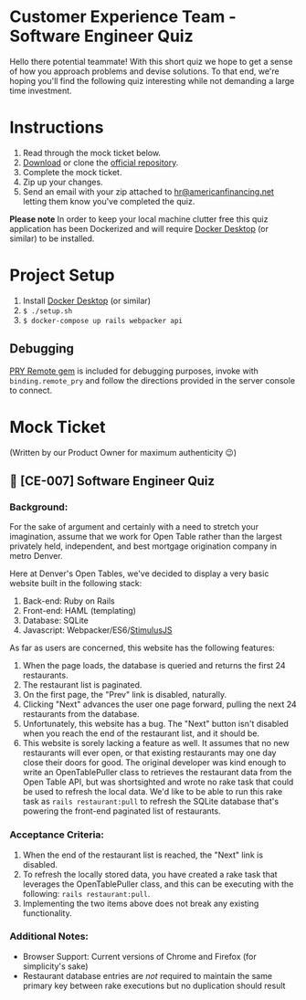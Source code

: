# Customer Experience Team - Software Engineer Quiz

Hello there potential teammate!  With this short quiz we hope to get a sense of how you approach problems and devise solutions.  To that end, we're hoping you'll find the following quiz interesting while not demanding a large time investment.

# Instructions

1. Read through the mock ticket below.
2. [Download][zip] or clone the [official repository][repo].
3. Complete the mock ticket.
4. Zip up your changes.
5. Send an email with your zip attached to hr@americanfinancing.net letting them know you've completed the quiz.

**Please note**  In order to keep your local machine clutter free this quiz application has been Dockerized and will require [Docker Desktop][docker-desktop] (or similar) to be installed.

# Project Setup

1. Install [Docker Desktop][docker-desktop] (or similar)
2. `$ ./setup.sh`
3. `$ docker-compose up rails webpacker api`

## Debugging

[PRY Remote gem][pry-remote] is included for debugging purposes, invoke with
`binding.remote_pry` and follow the directions provided in the server console to
connect.

# Mock Ticket

(Written by our Product Owner for maximum authenticity 😉)

## 📄 \[CE-007\] Software Engineer Quiz

### Background:

For the sake of argument and certainly with a need to stretch your
imagination, assume that we work for Open Table rather than the largest
privately held, independent, and best mortgage origination company in metro
Denver.

Here at Denver's Open Tables, we've decided to display a very basic website
built in the following stack:

1. Back-end: Ruby on Rails
2. Front-end: HAML (templating)
3. Database: SQLite
4. Javascript: Webpacker/ES6/[StimulusJS][stimulus]

As far as users are concerned, this website has the following features:

1. When the page loads, the database is queried and returns the first 24 restaurants.
2. The restaurant list is paginated.
3. On the first page, the "Prev" link is disabled, naturally.
4. Clicking "Next" advances the user one page forward, pulling the next 24 restaurants from the database.
5. Unfortunately, this website has a bug.  The "Next" button isn't disabled when you reach the end of the restaurant list, and it should be.
6. This website is sorely lacking a feature as well.  It assumes that no new restaurants will ever open, or that existing restaurants may one day close their doors for good.  The original developer was kind enough  to write an OpenTablePuller class to retrieves the restaurant data from the Open Table API, but was shortsighted and wrote no rake task that could be used to refresh the local data.  We'd like to be able to run this rake task as `rails restaurant:pull` to refresh the SQLite database that's powering the front-end paginated list of restaurants.

### Acceptance Criteria:

1. When the end of the restaurant list is reached, the "Next" link is disabled.
2. To refresh the locally stored data, you have created a rake task that leverages the OpenTablePuller class, and this can be executing with the following: `rails restaurant:pull`.
3. Implementing the two items above does not break any existing functionality.

### Additional Notes:

* Browser Support: Current versions of Chrome and Firefox (for simplicity's sake)
* Restaurant database entries are _not_ required to maintain the same primary key between rake executions but no duplication should result

[repo]: https://github.com/americanfinancing/ce_engineer/tree/master
[stimulus]: https://stimulusjs.org
[zip]: https://github.com/americanfinancing/ce_engineer/archive/master.zip
[pry-remote]: https://github.com/Mon-Ouie/pry-remote
[docker-desktop]: https://www.docker.com/products/docker-desktop
